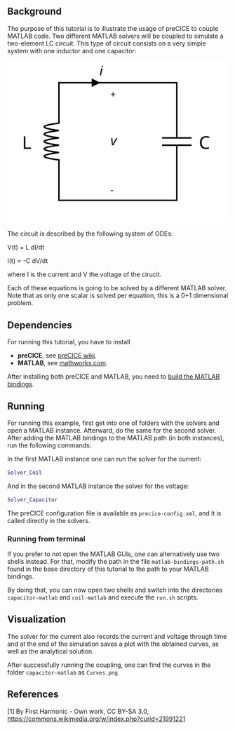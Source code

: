## Background

The purpose of this tutorial is to illustrate the usage of preCICE to couple MATLAB code. Two different MATLAB solvers will be coupled to simulate a two-element LC circuit. This type of circuit consists on a very simple system with one inductor and one capacitor:

![LC circuit diagram [1]](images/tutorials-resonant-circuit-diagram.svg)

The circuit is described by the following system of ODEs:

V(t) = L dI/dt

I(t) = -C dV/dt

where I is the current and V the voltage of the cirucit.

Each of these equations is going to be solved by a different MATLAB solver. Note that as only one scalar is solved per equation, this is a 0+1 dimensional problem.

## Dependencies

For running this tutorial, you have to install

* **preCICE**, see [preCICE wiki](https://github.com/precice/precice/wiki/Building).
* **MATLAB**, see [mathworks.com](https://de.mathworks.com/products.get-matlab.html).

After installing both preCICE and MATLAB, you need to [build the MATLAB bindings](https://github.com/gilbertolem/precice/tree/develop/src/precice/bindings/matlab#compilation).

## Running

For running this example, first get into one of folders with the solvers and open a MATLAB instance.
Afterward, do the same for the second solver.
After adding the MATLAB bindings to the MATLAB path (in both instances), run the following commands:

In the first MATLAB instance one can run the solver for the current:

```MATLAB
Solver_Coil
```

And in the second MATLAB instance the solver for the voltage:

```MATLAB
Solver_Capacitor
```

The preCICE configuration file is available as `precice-config.xml`, and it is called directly in the solvers.

### Running from terminal

If you prefer to not open the MATLAB GUIs, one can alternatively use two shells instead.
For that, modify the path in the file `matlab-bindings-path.sh` found in the base directory of this tutorial to the path to your MATLAB bindings.

By doing that, you can now open two shells and switch into the directories `capacitor-matlab` and `coil-matlab` and execute the `run.sh` scripts.

## Visualization

The solver for the current also records the current and voltage through time and at the end of the simulation saves a plot with the obtained curves, as well as the analytical solution.

After successfully running the coupling, one can find the curves in the folder `capacitor-matlab` as `Curves.png`.

## References

[1] By First Harmonic - Own work, CC BY-SA 3.0, https://commons.wikimedia.org/w/index.php?curid=21991221

